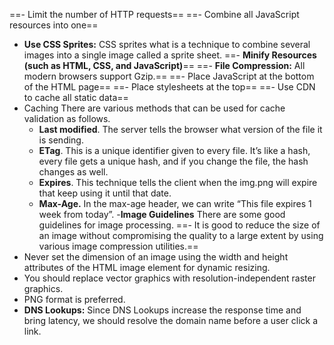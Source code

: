 ==- Limit the number of HTTP requests==
==- Combine all JavaScript resources into one==
- **Use CSS Sprites:** CSS sprites what is a technique to combine several images into a single image called a sprite sheet.
==- **Minify Resources (such as HTML, CSS, and JavaScript)**==
==- **File Compression:** All modern browsers support Gzip.==
==- Place JavaScript at the bottom of the HTML page==
==- Place stylesheets at the top==
==- Use CDN to cache all static data==
- Caching
There are various methods that can be used for cache validation as follows.
	-   **Last modified**. The server tells the browser what version of the file it is sending.
	-   **ETag**. This is a unique identifier given to every file. It’s like a hash, every file gets a unique hash, and if you change the file, the hash changes as well.
	-   **Expires**. This technique tells the client when the img.png will expire that keep using it until that date.
	-   **Max-Age.** In the max-age header, we can write “This file expires 1 week from today”.
-**Image Guidelines**
There are some good guidelines for image processing.
==-   It is good to reduce the size of an image without compromising the quality to a large extent by using various image compression utilities.==
-   Never set the dimension of an image using the width and height attributes of the HTML image element for dynamic resizing.
-   You should replace vector graphics with resolution-independent raster graphics.
-   PNG format is preferred.
- **DNS Lookups:** Since DNS Lookups increase the response time and bring latency, we should resolve the domain name before a user click a link.

